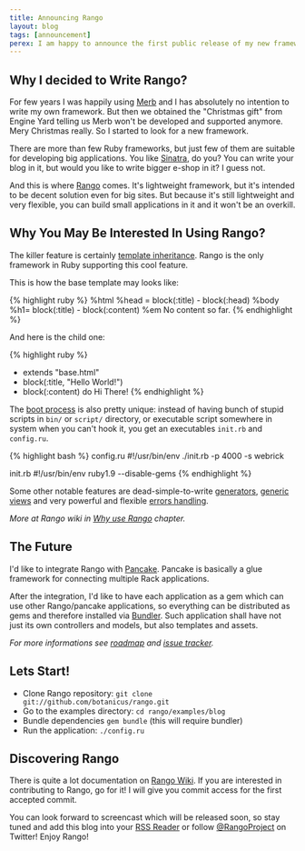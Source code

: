 ```yaml
---
title: Announcing Rango
layout: blog
tags: [announcement]
perex: I am happy to announce the first public release of my new framework Rango. Rango is a small MVC framework inspired by Merb and Django builded on top of Rack. It's clean, simple and it's trying to be as agnostic as possible.
---
```


Why I decided to Write Rango?
-----------------------------
For few years I was happily using [Merb](http://github.com/merb/merb) and I has absolutely no intention to write my own framework. But then we obtained the "Christmas gift" from Engine Yard telling us Merb won't be developed and supported anymore. Mery Christmas really. So I started to look for a new framework.

There are more than few Ruby frameworks, but just few of them are suitable for developing big applications. You like [Sinatra](http://github.com/sinatra/sinatra), do you? You can write your blog in it, but would you like to write bigger e-shop in it? I guess not.

And this is where [Rango](http://github.com/botanicus/rango) comes. It's lightweight framework, but it's intended to be decent solution even for big sites. But because it's still lightweight and very flexible, you can build small applications in it and it won't be an overkill.

Why You May Be Interested In Using Rango?
-----------------------------------------

The killer feature is certainly [template inheritance](http://wiki.github.com/botanicus/rango/template-inheritance).
Rango is the only framework in Ruby supporting this cool feature.

This is how the base template may looks like:

{% highlight ruby %}
%html
  %head
    = block(:title)
    - block(:head)
  %body
    %h1= block(:title)
    - block(:content)
      %em No content so far.
{% endhighlight %}

And here is the child one:

{% highlight ruby %}
- extends "base.html"
- block(:title, "Hello World!")
- block(:content) do
  Hi There!
{% endhighlight %}

The [boot process](http://wiki.github.com/botanicus/rango/rango-boot-process) is also pretty unique: instead of having bunch of stupid scripts in `bin/` or `script/` directory, or executable script somewhere in system when you can't hook it, you get
an executables `init.rb` and `config.ru`.

{% highlight bash %}
config.ru
#!/usr/bin/env ./init.rb -p 4000 -s webrick

init.rb
#!/usr/bin/env ruby1.9 --disable-gems
{% endhighlight %}

Some other notable features are dead-simple-to-write [generators](http://wiki.github.com/botanicus/rango/generators), [generic views](http://wiki.github.com/botanicus/rango/generic-views) and very powerful and flexible [errors handling](http://wiki.github.com/botanicus/rango/errors-handling).

*More at Rango wiki in [Why use Rango](http://wiki.github.com/botanicus/rango/why-use-rango) chapter.*

The Future
----------
I'd like to integrate Rango with [Pancake](http://github.com/hassox/pancake). Pancake is basically a glue framework for connecting multiple Rack applications.

After the integration, I'd like to have each application as a gem which can use other Rango/pancake applications, so everything can be distributed as gems and therefore installed via [Bundler](http://github.com/wycats/bundler). Such application shall have not just its own controllers and models, but also templates and assets.

*For more informations see [roadmap](http://wiki.github.com/botanicus/rango/roadmap) and [issue tracker](http://github.com/botanicus/rango/issues).*

Lets Start!
-----------
* Clone Rango repository: `git clone git://github.com/botanicus/rango.git `
* Go to the examples directory: `cd rango/examples/blog`
* Bundle dependencies `gem bundle` (this will require bundler)
* Run the application: `./config.ru`

Discovering Rango
----------------

There is quite a lot documentation on [Rango Wiki](http://wiki.github.com/botanicus/rango). If you are interested in contributing to Rango, go for it! I will give you commit access for the first accepted commit.

You can look forward to screencast which will be released soon, so stay tuned and add this blog into your [RSS Reader](blog.atom) or follow [@RangoProject](http://twitter.com/rangoproject) on Twitter! Enjoy Rango!
